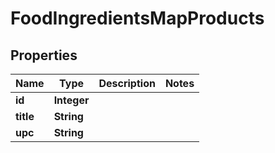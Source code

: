 

# FoodIngredientsMapProducts

## Properties

Name | Type | Description | Notes
------------ | ------------- | ------------- | -------------
**id** | **Integer** |  | 
**title** | **String** |  | 
**upc** | **String** |  | 



